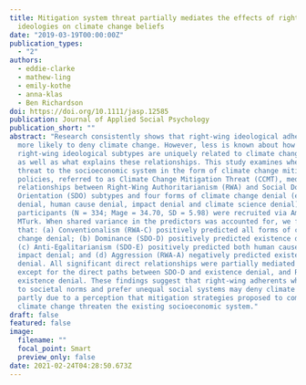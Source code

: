 ```yaml
---
title: Mitigation system threat partially mediates the effects of right‐wing
  ideologies on climate change beliefs
date: "2019-03-19T00:00:00Z"
publication_types:
  - "2"
authors:
  - eddie-clarke
  - mathew-ling
  - emily-kothe
  - anna-klas
  - Ben Richardson
doi: https://doi.org/10.1111/jasp.12585
publication: Journal of Applied Social Psychology
publication_short: ""
abstract: "Research consistently shows that right‐wing ideological adherents are
  more likely to deny climate change. However, less is known about how
  right‐wing ideological subtypes are uniquely related to climate change denial,
  as well as what explains these relationships. This study examines whether
  threat to the socioeconomic system in the form of climate change mitigation
  policies, referred to as Climate Change Mitigation Threat (CCMT), mediates the
  relationships between Right‐Wing Authoritarianism (RWA) and Social Dominance
  Orientation (SDO) subtypes and four forms of climate change denial (existence
  denial, human cause denial, impact denial and climate science denial). U.S.
  participants (N = 334; Mage = 34.70, SD = 5.98) were recruited via Amazon
  MTurk. When shared variance in the predictors was accounted for, we found
  that: (a) Conventionalism (RWA‐C) positively predicted all forms of climate
  change denial; (b) Dominance (SDO‐D) positively predicted existence denial;
  (c) Anti‐Egalitarianism (SDO‐E) positively predicted both human cause and
  impact denial; and (d) Aggression (RWA‐A) negatively predicted existence
  denial. All significant direct relationships were partially mediated by CCMT,
  except for the direct paths between SDO‐D and existence denial, and RWA‐A and
  existence denial. These findings suggest that right‐wing adherents who conform
  to societal norms and prefer unequal social systems may deny climate change
  partly due to a perception that mitigation strategies proposed to combat
  climate change threaten the existing socioeconomic system."
draft: false
featured: false
image:
  filename: ""
  focal_point: Smart
  preview_only: false
date: 2021-02-24T04:28:50.673Z
---
```


